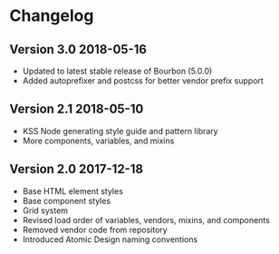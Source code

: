 # Changelog

Version 3.0                        2018-05-16
---------------------------------------------
- Updated to latest stable release of Bourbon (5.0.0)
- Added autoprefixer and postcss for better vendor prefix support

Version 2.1                        2018-05-10
---------------------------------------------
- KSS Node generating style guide and pattern library
- More components, variables, and mixins

Version 2.0                        2017-12-18
---------------------------------------------
- Base HTML element styles
- Base component styles
- Grid system
- Revised load order of variables, vendors, mixins, and components
- Removed vendor code from repository
- Introduced Atomic Design naming conventions
